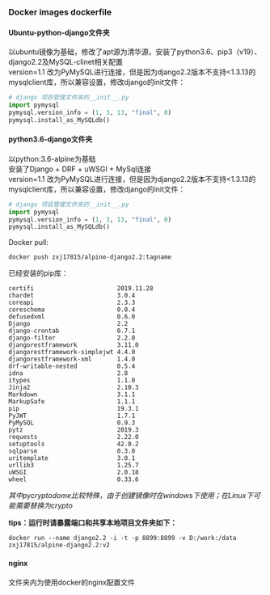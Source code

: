 ### Docker images dockerfile
#### Ubuntu-python-django文件夹
以ubuntu镜像为基础，修改了apt源为清华源，安装了python3.6、pip3（v19）、django2.2及MySQL-clinet相关配置  
version=1.1 改为PyMySQL进行连接，但是因为django2.2版本不支持<1.3.13的mysqlclient库，所以兼容设置，修改django的init文件：  
```python
# django 项目管理文件夹的__init__.py
import pymysql 
pymysql.version_info = (1, 3, 13, "final", 0) 
pymysql.install_as_MySQLdb()
```   

#### python3.6-django文件夹
以python:3.6-alpine为基础  
安装了Django + DRF + uWSGI + MySql连接  
version=1.1 改为PyMySQL进行连接，但是因为django2.2版本不支持<1.3.13的mysqlclient库，所以兼容设置，修改django的init文件：  
```python
# django 项目管理文件夹的__init__.py
import pymysql 
pymysql.version_info = (1, 3, 13, "final", 0) 
pymysql.install_as_MySQLdb()
```     
  
Docker pull:
```
docker push zxj17815/alpine-django2.2:tagname
```
已经安装的pip库：  
```
certifi                       2019.11.28
chardet                       3.0.4
coreapi                       2.3.3
coreschema                    0.0.4
defusedxml                    0.6.0
Django                        2.2
django-crontab                0.7.1
django-filter                 2.2.0
djangorestframework           3.11.0
djangorestframework-simplejwt 4.4.0
djangorestframework-xml       1.4.0
drf-writable-nested           0.5.4
idna                          2.8
itypes                        1.1.0
Jinja2                        2.10.3
Markdown                      3.1.1
MarkupSafe                    1.1.1
pip                           19.3.1
PyJWT                         1.7.1
PyMySQL                       0.9.3
pytz                          2019.3
requests                      2.22.0
setuptools                    42.0.2
sqlparse                      0.3.0
uritemplate                   3.0.1
urllib3                       1.25.7
uWSGI                         2.0.18
wheel                         0.33.6
```
*其中pycryptodome比较特殊，由于创建镜像时在windows下使用；在Linux下可能需要替换为crypto*  
   
**tips：运行时请暴露端口和共享本地项目文件夹如下：**
```shell
docker run --name django2.2 -i -t -p 8899:8899 -v D:/work:/data zxj17815/alpine-django2.2:v2
```
#### nginx
文件夹内为使用docker的nginx配置文件